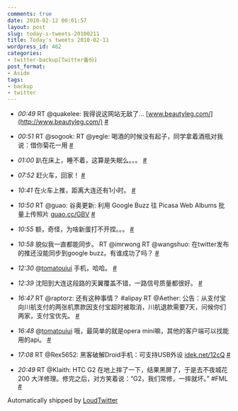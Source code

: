 ```yaml
---
comments: true
date: 2010-02-12 00:01:57
layout: post
slug: today-s-tweets-20100211
title: Today's tweets 2010-02-11
wordpress_id: 462
categories:
- twitter-backup[Twitter备份]
post_format:
- Aside
tags:
- backup
- twitter
---
```



	
  * _00:49_ RT @quakelee: 我得说这网站无敌了... [www.beautyleg.com/](http://www.beautyleg.com/) [#](http://twitter.com/gfrog/statuses/8908859420)

	
  * _00:51_ RT @sogook: RT @yegle: 喝酒的时候没有起子，同学拿着酒瓶对我说：借你菊花一用 [#](http://twitter.com/gfrog/statuses/8908954534)

	
  * _01:00_ 趴在床上，睡不着，这算是失眠么。。。 [#](http://twitter.com/gfrog/statuses/8909326625)

	
  * _07:52_ 赶火车，回家！ [#](http://twitter.com/gfrog/statuses/8925360663)

	
  * _10:41_ 在火车上推，距离大连还有1小时。 [#](http://twitter.com/gfrog/statuses/8942289411)

	
  * _10:50_ RT @guao: 谷奥更新: 利用 Google Buzz 往 Picasa Web Albums 批量上传照片 [guao.cc/GBV](http://guao.cc/GBV) [#](http://twitter.com/gfrog/statuses/8942665725)

	
  * _10:55_ 额，奇怪，为啥新蛋打不开捏。。。 [#](http://twitter.com/gfrog/statuses/8942898106)

	
  * _10:58_ 貌似我一直都能同步。 RT @imrwong RT @wangshuo: 在twitter发布的推还没能同步到google buzz。有谁成功了吗？ [#](http://twitter.com/gfrog/statuses/8943004060)

	
  * _12:30_ @[tomatouiui](http://twitter.com/tomatouiui) 手机，哈哈。 [#](http://twitter.com/gfrog/statuses/8946594815)

	
  * _12:39_ 沈阳到大连这段路的天翼覆盖不错，一路信号质量都很好。 [#](http://twitter.com/gfrog/statuses/8946943959)

	
  * _16:47_ RT @raptorz: 还有这种事情？ #alipay RT @Aether: 公告：从支付宝向川航支付的两张机票款因支付宝超时被取消，川航退款需要7天，问候你们两家，支付宝优先。 [#](http://twitter.com/gfrog/statuses/8953603127)

	
  * _16:48_ @[tomatouiui](http://twitter.com/tomatouiui) 哦，最简单的就是opera mini嘛，其他的客户端可以找能用的api。 [#](http://twitter.com/gfrog/statuses/8953640224)

	
  * _17:08_ RT @Rex5652: 黑客破解Droid手机：可支持USB外设 [idek.net/12cQ](http://idek.net/12cQ) [#](http://twitter.com/gfrog/statuses/8954069206)

	
  * _20:49_ RT @Klaith:
HTC G2 在地上摔了一下，结果黑屏了，于是去不夜城花 200 大洋修理。修完之后，对方笑着说：“G2，我们常修，一摔就坏。” #FML [#](http://twitter.com/gfrog/statuses/8959314990)


Automatically shipped by [LoudTwitter](http://www.loudtwitter.com)
